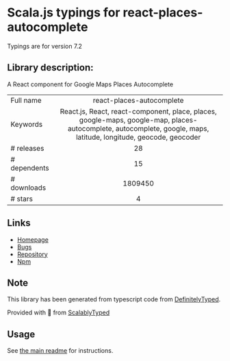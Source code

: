 
# Scala.js typings for react-places-autocomplete

Typings are for version 7.2

## Library description:
A React component for Google Maps Places Autocomplete

|                    |                 |
| ------------------ | :-------------: |
| Full name          | react-places-autocomplete |
| Keywords           | React.js, React, react-component, place, places, google-maps, google-map, places-autocomplete, autocomplete, google, maps, latitude, longitude, geocode, geocoder |
| # releases         | 28 |
| # dependents       | 15 |
| # downloads        | 1809450 |
| # stars            | 4 |

## Links
- [Homepage](https://github.com/kenny-hibino/react-places-autocomplete#readme)
- [Bugs](https://github.com/kenny-hibino/react-places-autocomplete/issues)
- [Repository](https://github.com/kenny-hibino/react-places-autocomplete)
- [Npm](https://www.npmjs.com/package/react-places-autocomplete)
    


## Note
This library has been generated from typescript code from [DefinitelyTyped](https://definitelytyped.org).

Provided with :purple_heart: from [ScalablyTyped](https://github.com/oyvindberg/ScalablyTyped)

## Usage
See [the main readme](../../readme.md) for instructions.


